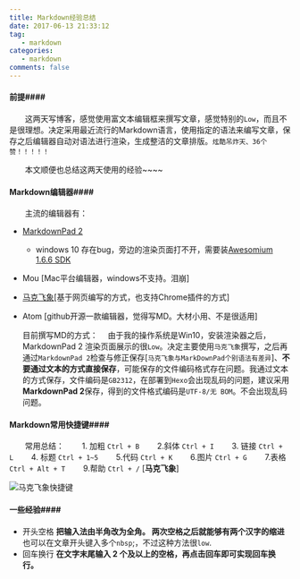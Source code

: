 ```yaml
---
title: Markdown经验总结
date: 2017-06-13 21:33:12
tag:
   - markdown
categories:
   - markdown  
comments: false
---
```


#### 前提####

　　这两天写博客，感觉使用富文本编辑框来撰写文章，感觉特别的`Low`，而且不是很理想。决定采用最近流行的Markdown语言，使用指定的语法来编写文章，保存之后编辑器自动对语法进行渲染，生成整洁的文章排版。`炫酷吊炸天、36个赞！！！！！`

　　本文顺便也总结这两天使用的经验~~~~

#### Markdown编辑器####

　　主流的编辑器有：
- [MarkdownPad 2](http://markdownpad.com/download/markdownpad2-setup.exe)
	- windows 10 存在bug，旁边的渲染页面打不开，需要装[Awesomium 1.6.6 SDK](http://markdownpad.com/download/awesomium_v1.6.6_sdk_win.exe)
- Mou [Mac平台编辑器，windows不支持。泪崩]
- [马克飞象](https://maxiang.io/)[基于网页编写的方式，也支持Chrome插件的方式]
- Atom [github开源一款编辑器，觉得写MD。大材小用、不是很适用]　　

  目前撰写MD的方式：
　由于我的操作系统是Win10，安装渲染器之后， MarkdownPad 2 渲染页面展示的很`Low`。决定主要使用`马克飞象`撰写，之后再通过`MarkdownPad 2`检查与修正保存[`马克飞象与MarkDownPad个别语法有差异`]、**不要通过文本的方式直接保存**，可能保存的文件编码格式存在问题。我通过文本的方式保存，文件编码是`GB2312`，在部署到`Hexo`会出现乱码的问题，建议采用**MarkdownPad 2**保存，得到的文件格式编码是`UTF-8/无 BOM`。不会出现乱码问题。

#### Markdown常用快捷键####
　　常用总结：
　　1. 加粗  `Ctrl + B`
　　2.斜体   `Ctrl + I`
　　3. 链接   `Ctrl + L`
　　4. 标题  `Ctrl + 1~5`
　　5.代码   `Ctrl + K`
　　6.图片   `Ctrl + G`
　　7.表格   `Ctrl + Alt + T`
　　9.帮助    `Ctrl + /`  [**马克飞象**]
		
![马克飞象快捷键](http://infos.rtime.xin/markdown_kjj.png)    

#### 一些经验####
- 开头空格
	**把输入法由半角改为全角。 两次空格之后就能够有两个汉字的缩进**　
　　　也可以在文章开头键入多个`nbsp`;，不过这种方法很`low`.
- 回车换行
**在文字末尾输入 2 个及以上的空格，再点击回车即可实现回车换行。**


